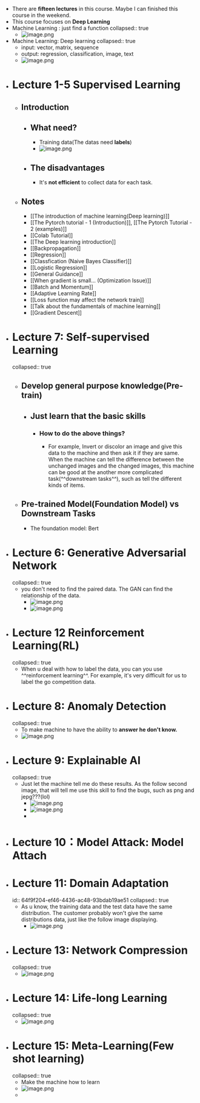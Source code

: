 - There are **fifteen lectures** in this course. Maybe I can finished this course in the weekend.
- This course focuses on **Deep Learning**
- Machine Learning : just find a function
  collapsed:: true
	- ![image.png](../assets/image_1694102662611_0.png)
- Machine Learning: Deep learning
  collapsed:: true
	- input: vector, matrix, sequence
	- output: regression, classification, image, text
	- ![image.png](../assets/image_1694102734812_0.png)
- # Lecture 1-5 Supervised Learning
	- ## Introduction
		- ## What need?
			- Training data(The datas need **labels**)
			- ![image.png](../assets/image_1694102854815_0.png)
		- ## The disadvantages
			- It's **not efficient** to collect data for each task.
	- ## Notes
		- [[The introduction of machine learning(Deep learning)]]
		- [[The Pytorch tutorial - 1 (Introduction)]], [[The Pytorch Tutorial - 2 (examples)]]
		- [[Colab Tutorial]]
		- [[The Deep learning introduction]]
		- [[Backpropagation]]
		- [[Regression]]
		- [[Classfication (Naive Bayes Classifier)]]
		- [[Logistic Regression]]
		- [[General Guidance]]
		- [[When gradient is small... (Optimization Issue)]]
		- [[Batch and Momentum]]
		- [[Adaptive Learning Rate]]
		- [[Loss function may affect the network train]]
		- [[Talk about the fundamentals of machine learning]]
		- [[Gradient Descent]]
- # Lecture 7: Self-supervised Learning
  collapsed:: true
	- ## Develop general purpose knowledge(**Pre-train**)
		- ## Just learn that the basic skills
			- ### How to do the above things?
				- For example, Invert or discolor an image and give this data to the machine and then ask it if they are same. When the machine can tell the difference between the unchanged images and the changed images, this machine can be good at the another more complicated task(^^downstream tasks^^), such as tell the different kinds of items.
	- ## Pre-trained Model(Foundation Model) vs Downstream Tasks
		- The foundation model: Bert
- # Lecture 6: Generative Adversarial Network
  collapsed:: true
	- you don't need to find the paired data. The GAN can find the relationship of the data.
		- ![image.png](../assets/image_1694102958189_0.png)
		- ![image.png](../assets/image_1694101472436_0.png)
- # Lecture 12 Reinforcement Learning(RL)
  collapsed:: true
	- When u deal with how to label the data, you can you use ^^reinforcement learning^^. For example, it's very difficult for us to label the go competition data.
- # Lecture 8: Anomaly Detection
  collapsed:: true
	- To make machine to have the ability to **answer he don't know.**
	- ![image.png](../assets/image_1694101672974_0.png)
- # Lecture 9: Explainable AI
  collapsed:: true
	- Just let the machine tell me do these results. As the follow second image, that will tell me use this skill to find the bugs, such as png and jepg???(lol)
		- ![image.png](../assets/image_1694101746099_0.png)
		- ![image.png](../assets/image_1694101915012_0.png)
		-
- # Lecture 10：Model Attack: Model Attach
- # Lecture 11: Domain Adaptation
  id:: 64f9f204-ef46-4436-ac48-93bdab19ae51
  collapsed:: true
	- As u know, the training data and the test data have the same distribution. The customer probably won't give the same distributions data, just like the follow image displaying.
		- ![image.png](../assets/image_1694102224671_0.png)
- # Lecture 13: Network Compression
  collapsed:: true
	- ![image.png](../assets/image_1694102263370_0.png)
- # Lecture 14: Life-long Learning
  collapsed:: true
	- ![image.png](../assets/image_1694102319013_0.png)
- # Lecture 15: Meta-Learning(Few shot learning)
  collapsed:: true
	- Make the machine how to learn
	- ![image.png](../assets/image_1694102393965_0.png)
	-